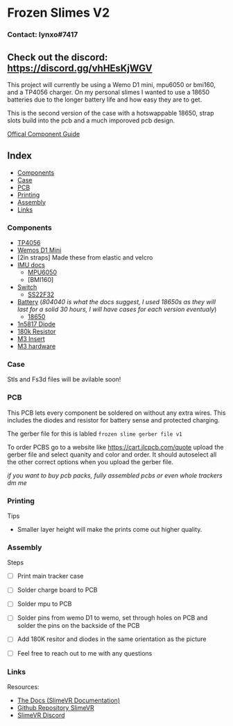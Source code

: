 # Frozen Slimes V2

### Contact: lynxo#7417

## Check out the discord: https://discord.gg/vhHEsKjWGV

This project will currently be using a Wemo D1 mini, mpu6050 or bmi160, and a TP4056 charger. On my personal slimes I wanted to use a 18650 batteries due to the longer battery life and how easy they are to get. 

This is the second version of the case with a hotswappable 18650, strap slots build into the pcb and a much imporoved pcb design. 


[Offical Component Guide](https://docs.slimevr.dev/diy/components-guide.html)


## Index
- [Components](#Components)
- [Case](#Case)
- [PCB](#PCB)
- [Printing](#Printing)
- [Assembly](#Assembly)
- [Links](#Links)


### Components

    
- [TP4056](https://www.amazon.com/HiLetgo-Lithium-Battery-Charging-Protect/dp/B00LTQU2RK/ref=sr_1_3?crid=31BCDZYQGA5IU&keywords=TP4056&qid=1643591253&sprefix=tp4056%2Caps%2C124&sr=8-3)
- [Wemos D1 Mini](https://www.amazon.com/Organizer-ESP8266-Internet-Development-Compatible/dp/B081PX9YFV/ref=sr_1_3?crid=2FMF3NVYGOSPK&keywords=wemos+d1+mini&qid=1643591309&sprefix=wemos+d1+mini%2Caps%2C136&sr=8-3)
- [2in straps] Made these from elastic and velcro
- [IMU docs](https://docs.slimevr.dev/diy/components-guide.html)
    - [MPU6050](https://www.amazon.com/MPU-6050-Accelerometer-Gyroscope-Converter-Compatible/dp/B08TH9NH55/ref=sr_1_6?crid=1W65V3QJ27XN&keywords=mpu+6050&qid=1643591376&sprefix=mpu+6050%2Caps%2C136&sr=8-6)  
    - [BMI160]
- [Switch](https://docs.slimevr.dev/diy/components-guide.htmll)
    - [SS22F32](https://www.aliexpress.com/item/32975535599.html)
- [Battery](https://docs.slimevr.dev/diy/components-guide.html) (*804040 is what the docs suggest, I used 18650s as they will last for a solid 30 hours, I will have cases for each version eventualy*)
    - [18650](https://www.amazon.com/s?k=18650&crid=2H65KICLJGU4U&sprefix=18650%2Caps%2C301&ref=nb_sb_noss_1)
- [1n5817 Diode](https://www.amazon.com/100-Pieces-1N5817-Schottky-Rectifier/dp/B079KDQQPD/ref=sr_1_5?crid=1EPLYISD4R4G3&keywords=1n5817+Diode&qid=1659032765&sprefix=1n5817+diode%2Caps%2C130&sr=8-5)
- [180k Resistor](https://www.amazon.com/EDGELEC-Resistor-Tolerance-Resistance-Optional/dp/B07HDFCNXB/ref=sr_1_3?crid=9MPFJ93KJT6X&keywords=180k+resistor&qid=1659032821&sprefix=180k+%2Caps%2C129&sr=8-3)
- [M3 Insert](https://www.amazon.com/initeq-M3-0-5-Threaded-Inserts-Printing/dp/B077CL322T/ref=sxin_16_ac_d_mf_brs?ac_md=6-2-aW5pdGVx-ac_d_mf_brs_brs&content-id=amzn1.sym.715b40e5-7b73-447b-bbb7-382000b19785%3Aamzn1.sym.715b40e5-7b73-447b-bbb7-382000b19785&crid=3D6LG19044RU7&cv_ct_cx=m3+insert&keywords=m3+insert&pd_rd_i=B077CL322T&pd_rd_r=6a9928bf-8120-480c-b6e6-ac4a3efb5da3&pd_rd_w=Ci2YY&pd_rd_wg=EGaoL&pf_rd_p=715b40e5-7b73-447b-bbb7-382000b19785&pf_rd_r=BPZY01PVZZCHQVTXDYB9&psc=1&qid=1659033175&sprefix=m3+insert%2Caps%2C151&sr=1-3-dd96d2aa-78c0-4648-bd3e-11643d087866)
- [M3 hardware](https://www.amazon.com/DYWISHKEY-Pieces-Socket-Screws-Wrench/dp/B07VRC5RJ8/ref=sr_1_13?crid=RON51NO1L8L7&keywords=m3+hardware&qid=1659033217&s=hi&sprefix=m3+hardware%2Ctools%2C115&sr=1-13)


### Case


Stls and Fs3d files will be avilable soon!



### PCB 
This PCB lets every component be soldered on without any extra wires. This includes the diodes and resistor for battery sense and protected charging.  



The gerber file for this is labled ``` frozen slime gerber file v1 ```

To order PCBS go to a website like https://cart.jlcpcb.com/quote upload the gerber file and select quanity and color and order. It should autoselect all the other correct options when you upload the gerber file. 


*if you want to buy pcb packs, fully assembled pcbs or even whole trackers dm me*


### Printing 
Tips
- Smaller layer height will make the prints come out higher quality.  

### Assembly 
Steps 
- [ ] Print main tracker case

- [ ] Solder charge board to PCB
- [ ] Solder mpu to PCB 
- [ ] Solder pins from wemo D1 to wemo, set through holes on PCB and solder the pins on the backside of the PCB

- [ ] Add 180K resitor and diodes in the same orientation as the picture 


- [ ] Feel free to reach out to me with any questions 



### Links
Resources:
- [The Docs (SlimeVR Documentation)](https://docs.slimevr.dev/)
- [Github Repository SlimeVR](https://github.com/SlimeVR/)
- [SlimeVR Discord](https://discord.gg/SlimeVR)





